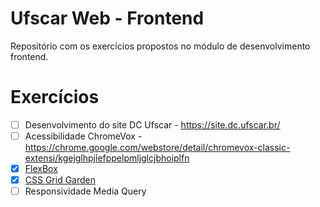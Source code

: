 # Ufscar Web - Frontend

Repositório com os exercícios propostos no módulo de desenvolvimento frontend.

# Exercícios

- [ ] Desenvolvimento do site DC Ufscar - https://site.dc.ufscar.br/
- [ ] Acessibilidade ChromeVox - https://chrome.google.com/webstore/detail/chromevox-classic-extensi/kgejglhpjiefppelpmljglcjbhoiplfn
- [x] [FlexBox](exercicios/02-flexbox-froggy/02-flexbox-froggy.md)
- [x] [CSS Grid Garden](exercicios/03-css-grid-garden/03-css-grid-garden.md)
- [ ] Responsividade Media Query
